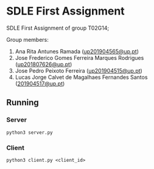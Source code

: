 # SDLE First Assignment

SDLE First Assignment of group T02G14;

Group members:

1. Ana Rita Antunes Ramada (up201904565@up.pt)
2. Jose Frederico Gomes Ferreira Marques Rodrigues (up201807626@up.pt)
3. Jose Pedro Peixoto Ferreira (up201904515@up.pt)
4. Lucas Jorge Calvet de Magalhaes Fernandes Santos (201904517@up.pt)

## Running

### Server

```
python3 server.py
```

### Client

```
python3 client.py <client_id>
```

